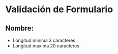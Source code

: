 # Validación de Formulario

## Nombre:

* Longitud minima 3 caracteres
* Longitud maxima 20 caracteres 